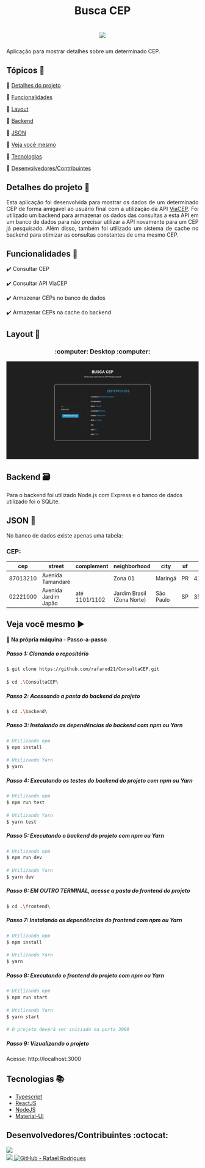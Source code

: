 <h1 align="center">
  <p>Busca CEP</p>
  
  <img src="https://img.shields.io/static/v1?label=Status&message=Conclu%C3%ADdo&color=brightgreen&style=flat&labelColor=3E3E3E">
</h1>

Aplicação para mostrar detalhes sobre um determinado CEP.

## Tópicos :scroll:

:small_blue_diamond: [Detalhes do projeto](#detalhes-do-projeto-memo)

:small_blue_diamond: [Funcionalidades](#funcionalidades-stars)

:small_blue_diamond: [Layout](#layout-milky_way)

:small_blue_diamond: [Backend](#backend-card_file_box)

:small_blue_diamond: [JSON](#json-floppy_disk)

:small_blue_diamond: [Veja você mesmo](#veja-você-mesmo-arrow_forward)

:small_blue_diamond: [Tecnologias](#tecnologias-books)

:small_blue_diamond: [Desenvolvedores/Contribuintes](#desenvolvedorescontribuintes-octocat)

## Detalhes do projeto :memo:

<p align="justify">
  Esta aplicação foi desenvolvida para mostrar os dados de um determinado CEP de forma amigável ao usuário final com a utilização da API <a href="https://viacep.com.br">ViaCEP</a>.
  Foi utilizado um backend para armazenar os dados das consultas a esta API em um banco de dados para não precisar utilizar a API novamente para um CEP já pesquisado.
  Além disso, também foi utilizado um sistema de cache no backend para otimizar as consultas constantes de uma mesmo CEP.
</p>

## Funcionalidades :stars:

:heavy_check_mark: Consultar CEP

:heavy_check_mark: Consultar API ViaCEP

:heavy_check_mark: Armazenar CEPs no banco de dados

:heavy_check_mark: Armazenar CEPs na cache do backend

## Layout :milky_way:

<h3 align="center">
  :computer: Desktop :computer:
</h3>
<p align="center">
  <Img src="https://github.com/rafarod21/ConsultaCEP/blob/master/gitAssets/pageHome.jpeg">
</p>

## Backend :card_file_box:

Para o backend foi utilizado Node.js com Express e o banco de dados utilizado foi o SQLite.

## JSON :floppy_disk:

No banco de dados existe apenas uma tabela:

### CEP:

|cep|street|complement|neighborhood|city|uf|ibge|gia|ddd|siafi|
| -------- |-------- |-------- |-------- |-------- |-------- |-------- |-------- |-------- |-------- |
|87013210|Avenida Tamandaré||Zona 01|Maringá|PR|4115200||44|7691|
|02221000|Avenida Jardim Japão|até 1101/1102|Jardim Brasil (Zona Norte)|São Paulo|SP|3550308|1004|11|7107|

## Veja você mesmo :arrow_forward:

#### :small_blue_diamond: Na própria máquina - Passo-a-passo
    
##### Passo 1: Clonando o repositório
```bash
$ git clone https://github.com/rafarod21/ConsultaCEP.git
  
$ cd .\ConsultaCEP\
```
    
##### Passo 2: Acessando a pasta do backend do projeto
```bash
$ cd .\backend\
```
    
##### Passo 3: Instalando as dependências do backend com npm ou Yarn
```bash
# Utilizando npm
$ npm install

# Utilizando Yarn
$ yarn
```
  
##### Passo 4: Executando os testes do backend do projeto com npm ou Yarn
```bash
# Utilizando npm
$ npm run test

# Utilizando Yarn
$ yarn test
```
    
##### Passo 5: Executando o backend do projeto com npm ou Yarn
```bash
# Utilizando npm
$ npm run dev

# Utilizando Yarn
$ yarn dev
```
    
##### Passo 6: EM OUTRO TERMINAL, acesse a pasta do frontend do projeto
```bash
$ cd .\frontend\
```
    
##### Passo 7: Instalando as dependências do frontend com npm ou Yarn
```bash
# Utilizando npm
$ npm install

# Utilizando Yarn
$ yarn
```

##### Passo 8: Executando o frontend do projeto com npm ou Yarn
```bash
# Utilizando npm
$ npm run start

# Utilizando Yarn
$ yarn start
  
# O projeto deverá ser iniciado na porta 3000
```

##### Passo 9: Vizualizando o projeto
Acesse: http://localhost:3000

## Tecnologias :books:
    
- [Typescript](https://www.typescriptlang.org)
- [ReactJS](https://pt-br.reactjs.org)
- [NodeJS](https://nodejs.org/en)
- [Material-UI](https://mui.com)
  
  
    
<!--
<p align="center">
  <a href="https://www.typescriptlang.org">Typescript</a> |
  <a href="https://pt-br.reactjs.org">ReactJS</a> |
  <a href="https://nextjs.org">NextJS</a> |
  <a href="https://nodejs.org/en">NodeJS</a> |
  <a href="https://reactnative.dev">React Native</a>
<p>
 -->

## Desenvolvedores/Contribuintes :octocat:

<img src="https://avatars0.githubusercontent.com/u/39251153?s=460&u=b18964e9a5e2c3c1ef9bc74ae8c35b11095c841b&v=4" width=115><br>
<a aria-label="LinkedIn - Rafael Rodrigues" href="https://www.linkedin.com/in/rafael-montrezol-942a60170">
    <img src="https://img.shields.io/static/v1?logo=linkedin&label=LinkedIn&message=Rafael%20Rodrigues&color=00A0DC&style=flat&labelColor=0077B5"> 
</a>
<a aria-label="GitHub - Rafael Rodrigues" href="https://github.com/rafarod21">
    <img alt="GitHub - Rafael Rodrigues" src="https://img.shields.io/static/v1?logo=github&label=GitHub&message=Rafael%20Rodrigues&color=2FBB4F&style=flat&labelColor=211F1F"></img>
</a>

